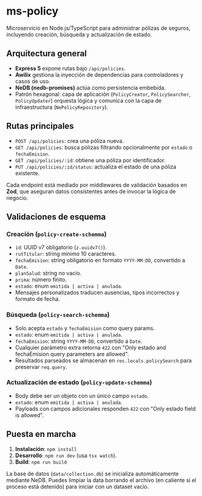 # ms-policy
Microservicio en Node.js/TypeScript para administrar pólizas de seguros, incluyendo creación, búsqueda y actualización de estado.

## Arquitectura general
- **Express 5** expone rutas bajo `/api/policies`.
- **Awilix** gestiona la inyección de dependencias para controladores y casos de uso.
- **NeDB (nedb-promises)** actúa como persistencia embebida.
- Patrón hexagonal: capa de aplicación (`PolicyCreator`, `PolicySearcher`, `PolicyUpdater`) orquesta lógica y comunica con la capa de infraestructura (`NePolicyRepository`).

## Rutas principales
- `POST /api/policies`: crea una póliza nueva.
- `GET /api/policies`: busca pólizas filtrando opcionalmente por `estado` o `fechaEmision`.
- `GET /api/policies/:id`: obtiene una póliza por identificador.
- `PUT /api/policies/:id/status`: actualiza el estado de una póliza existente.

Cada endpoint está mediado por middlewares de validación basados en **Zod**, que aseguran datos consistentes antes de invocar la lógica de negocio.

## Validaciones de esquema
### Creación (`policy-create-schemma`)
- `id`: UUID v7 obligatorio (`z.uuidv7()`).
- `rutTitular`: string mínimo 10 caracteres.
- `fechaEmision`: string obligatorio en formato `YYYY-MM-DD`, convertido a `Date`.
- `planSalud`: string no vacío.
- `prima`: número finito.
- `estado`: enum `emitida | activa | anulada`.
- Mensajes personalizados traducen ausencias, tipos incorrectos y formato de fecha.

### Búsqueda (`policy-search-schemma`)
- Solo acepta `estado` y `fechaEmision` como query params.
- `estado`: enum `emitida | activa | anulada`.
- `fechaEmision`: string `YYYY-MM-DD`, convertido a `Date`.
- Cualquier parámetro extra retorna `422` con "Only estado and fechaEmision query parameters are allowed".
- Resultados parseados se almacenan en `res.locals.policySearch` para preservar `req.query`.

### Actualización de estado (`policy-update-schemma`)
- Body debe ser un objeto con un único campo `estado`.
- `estado`: enum `emitida | activa | anulada`.
- Payloads con campos adicionales responden `422` con "Only estado field is allowed".

## Puesta en marcha
1. **Instalación**: `npm install`
2. **Desarrollo**: `npm run dev` (usa `tsx watch`).
3. **Build**: `npm run build`

La base de datos (`data/collection.db`) se inicializa automáticamente mediante NeDB. Puedes limpiar la data borrando el archivo (en caliente si el proceso está detenido) para iniciar con un dataset vacío.